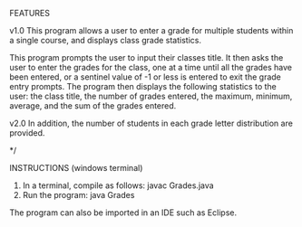  FEATURES
 
 v1.0
 This program allows a user to enter a grade for multiple students within a single course, and displays class grade statistics.
 
 This program prompts the user to input their classes title. It then asks the user to enter the grades for the class,
 one at a time until all the grades have been entered, or a sentinel value of -1 or less is entered to exit the grade entry prompts.
 The program then displays the following statistics to the user:
 the class title, the number of grades entered, the maximum, minimum, average, and the sum of the grades entered.
 
 v2.0
 In addition, the number of students in each grade letter distribution are provided.
 
*/

INSTRUCTIONS (windows terminal)

1. In a terminal, compile as follows:
	javac Grades.java
2. Run the program:
	java Grades
	
The program can also be imported in an IDE such as Eclipse.
